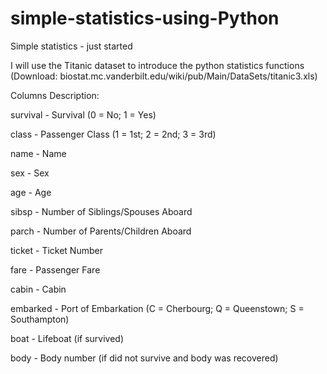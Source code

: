 # simple-statistics-using-Python
Simple statistics - just started

I will use the Titanic dataset to introduce the python statistics functions
(Download: biostat.mc.vanderbilt.edu/wiki/pub/Main/DataSets/titanic3.xls)

Columns Description:

survival - Survival (0 = No; 1 = Yes)

class - Passenger Class (1 = 1st; 2 = 2nd; 3 = 3rd)

name - Name

sex - Sex

age - Age

sibsp - Number of Siblings/Spouses Aboard

parch - Number of Parents/Children Aboard

ticket - Ticket Number

fare - Passenger Fare

cabin - Cabin

embarked - Port of Embarkation (C = Cherbourg; Q = Queenstown; S = Southampton)

boat - Lifeboat (if survived)

body - Body number (if did not survive and body was recovered)
